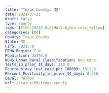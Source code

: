 ```yaml
---
title: "Texas County, MO"
date: 2021-07-21
draft: false
type: county
tags: [FIPS:29215.0,FEMA:7.0,Non-core,Yellow]
categories: [MO]
County: Texas County
State: MO
FIPS: 29215.0
FEMA_Region: 7.0
Population: 25398.0
NCHS_Urban_Rural_Classification: Non-core
Tests_in_prior_14_days: 333.0
Fourteen_day_test_rate_per_100000: 1311.0
Percent_Positivity_in_prior_14_days: 0.288
Level: Yellow
url: /states/MO/texas-county
---
```



